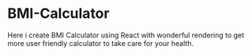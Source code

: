 # BMI-Calculator
Here i create BMI Calculator using React with wonderful rendering to get more user friendly calculator to take care for your health.
